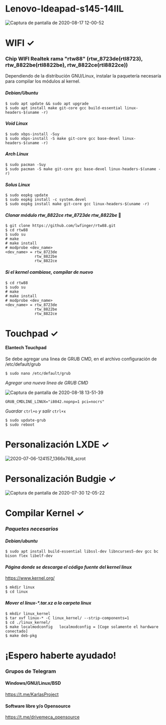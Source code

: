 # Lenovo-Ideapad-s145-14IIL 
![Captura de pantalla de 2020-08-17 12-00-52](https://user-images.githubusercontent.com/65475712/90428533-5fbf5880-e081-11ea-94fb-0bd29b9d0e8c.png)

# WIFI ✓

### Chip WIFI Realtek rama "rtw88" (rtw_8723de(rtl8723), rtw_8822be(rtl8822be), rtw_8822ce(rtl8822ce))
Dependiendo de la distribución GNU/Linux, instalar la paquetería necesaría para compilar los módulos al kernel.

#### _Debian/Ubuntu_
```
$ sudo apt update && sudo apt upgrade
$ sudo apt install make git-core gcc build-essential linux-headers-$(uname -r)
```
#### _Void Linux_
```
$ sudo xbps-install -Suy
$ sudo xbps-install -S make git-core gcc base-devel linux-headers-$(uname -r)
```
#### _Arch Linux_
```
$ sudo pacman -Suy
$ sudo pacman -S make git-core gcc base-devel linux-headers-$(uname -r)
```
#### _Solus Linux_
```
$ sudo eopkg update
$ sudo eopkg install -c system.devel
$ sudo eopkg install make git-core gcc linux-headers-$(uname -r)
```
#### _Clonar módulo rtw_8822ce rtw_8723de rtw_8822be_ 🔧
```
$ git clone https://github.com/lwfinger/rtw88.git
$ cd rtw88
$ sudo su
# make 
# make install
# modprobe <dev_name>
<dev_name> = rtw_8723de 
             rtw_8822be 
             rtw_8822ce 
```
#### _Si el kernel cambiase, compilar de nuevo_

```
$ cd rtw88
$ sudo su 
# make 
# make install
# modprobe <dev_name>
<dev_name> = rtw_8723de 
             rtw_8822be 
             rtw_8822ce 
```

# Touchpad ✓
#### Elantech Touchpad

Se debe agregar una linea de GRUB CMD, en el archivo configuración de /etc/default/grub

```
$ sudo nano /etc/default/grub
```
_Agregar una nueva linea de GRUB CMD_

![Captura de pantalla de 2020-08-18 13-51-39](https://user-images.githubusercontent.com/65475712/90558881-037c3780-e15a-11ea-8039-3ad6a0f2c247.png)

```
GRUB_CMDLINE_LINUX="i8042.nopnp=1 pci=nocrs"
```
_Guardar_ ```ctrl+o``` _y salir_ ```ctrl+x```
```
$ sudo update-grub
$ sudo reboot
```
# Personalización LXDE ✓
![2020-07-06-124157_1366x768_scrot](https://user-images.githubusercontent.com/65475712/86627824-22e24b00-bf86-11ea-9325-eeca4c793d1f.png)

# Personalización Budgie ✓
![Captura de pantalla de 2020-07-30 12-05-22](https://user-images.githubusercontent.com/65475712/89587992-f9744380-d7ff-11ea-838d-96d7102e5f3d.png)

# Compilar Kernel ✓

### _Paquetes necesarios_

#### _Debian/ubuntu_
```
$ sudo apt install build-essential libssl-dev libncurses5-dev gcc bc bison flex libelf-dev
```
#### _Página donde se descarga el código fuente del kernel linux_
https://www.kernel.org/

```
$ mkdir linux
$ cd linux
```
#### _Mover el linux-*.tar.xz a la carpeta linux_
```
$ mkdir linux_kernel
$ tar xvf linux-* -C linux_kernel/ --strip-components=1
$ cd ./linux_kernel/
$ make localmodconfig   localmodconfig = [Coge solamente el hardware conectado]
$ make deb-pkg
```

# ¡Espero haberte ayudado!
### Grupos de Telegram

#### Windows/GNU/Linux/BSD

https://t.me/KarlasProject

#### Software libre y/o Opensource

https://t.me/drivemeca_opensource
